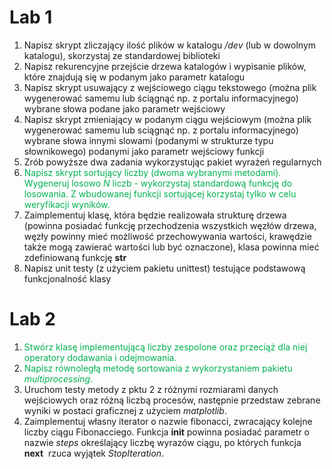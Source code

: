 # Lab 1
1.  Napisz skrypt zliczający ilość plików w katalogu _/dev_ (lub w dowolnym katalogu), skorzystaj ze standardowej biblioteki
2.  Napisz rekurencyjne przejście drzewa katalogów i wypisanie plików, które znajdują się w podanym jako parametr katalogu
3.  Napisz skrypt usuwający z wejściowego ciągu tekstowego (można plik wygenerować samemu lub ściągnąć np. z portalu informacyjnego) wybrane słowa podane jako parametr wejściowy
4.  Napisz skrypt zmieniający w podanym ciągu wejściowym (można plik wygenerować samemu lub sciągnąć np. z portalu informacyjnego) wybrane słowa innymi slowami (podanymi w strukturze typu słownikowego) podanymi jako parametr wejściowy funkcji
5.  Zrób powyższe dwa zadania wykorzystując pakiet wyrażeń regularnych
6.  <font color="#00b050">Napisz skrypt sortujący liczby (dwoma wybranymi metodami). Wygeneruj losowo _N_ liczb - wykorzystaj standardową funkcję do losowania. Z wbudowanej funkcji sortującej korzystaj tylko w celu weryfikacji wyników.</font>
7.  Zaimplementuj klasę, która będzie realizowała strukturę drzewa (powinna posiadać funkcję przechodzenia wszystkich węzłów drzewa, węzły powinny mieć możliwość przechowywania wartości, krawędzie także mogą zawierać wartości lub być oznaczone), klasa powinna mieć zdefiniowaną funkcję __str__
8. Napisz unit testy (z użyciem pakietu unittest) testujące podstawową funkcjonalność klasy
# Lab 2
1.  <font color="#00b050">Stwórz klasę implementującą liczby zespolone oraz przeciąż dla niej operatory dodawania i odejmowania.</font>
2.  <font color="#00b050">Napisz równoległą metodę sortowania z wykorzystaniem pakietu _multiprocessing_.</font>
3.  Uruchom testy metody z pktu 2 z różnymi rozmiarami danych wejściowych oraz różną liczbą procesów, następnie przedstaw zebrane wyniki w postaci graficznej z użyciem _matplotlib_.
4.  Zaimplementuj własny iterator o nazwie fibonacci, zwracający kolejne liczby ciągu Fibonacciego. Funkcja __init__ powinna posiadać parametr o nazwie _steps_ określający liczbę wyrazów ciągu, po których funkcja  __next__  rzuca wyjątek _StopIteration_.





